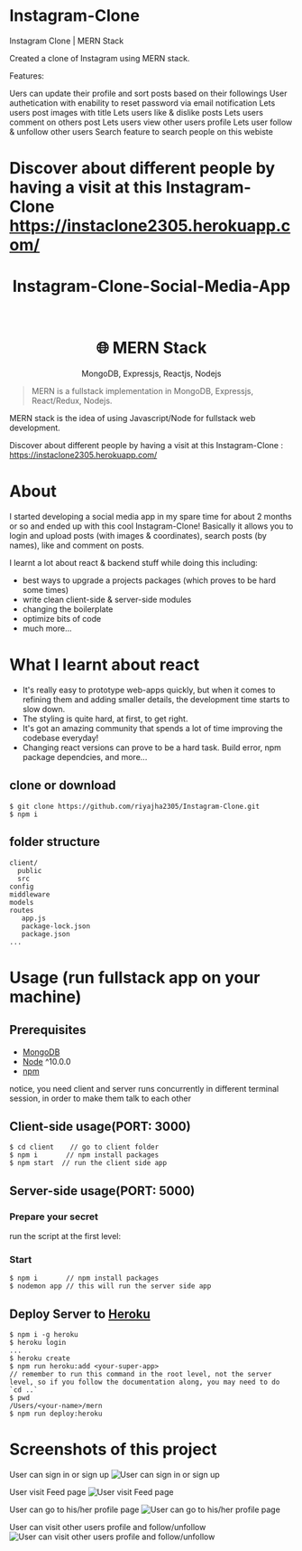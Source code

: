 
# Instagram-Clone
Instagram Clone | MERN Stack

Created a clone of Instagram using MERN stack.

Features:

Uers can update their profile and sort posts based on their followings
User authetication with enability to reset password via email notification
Lets users post images with title
Lets users like & dislike posts
Lets users comment on others post
Lets users view other users profile
Lets user follow & unfollow other users
Search feature to search people on this webiste

Discover about different people by having a visit at this Instagram-Clone
https://instaclone2305.herokuapp.com/
=======
<h1 align="center">Instagram-Clone-Social-Media-App</h1>
<br>

<h1 align="center">
🌐 MERN Stack
</h1>
<p align="center">
MongoDB, Expressjs, Reactjs, Nodejs
</p>

> MERN is a fullstack implementation in MongoDB, Expressjs, React/Redux, Nodejs.

MERN stack is the idea of using Javascript/Node for fullstack web development.

Discover about different people by having a visit at this Instagram-Clone : 
https://instaclone2305.herokuapp.com/


# About
I started developing a social media app in my spare time for about 2 months or so and ended up with this cool Instagram-Clone!
Basically it allows you to login and upload posts (with images & coordinates), search posts (by names), like and comment on posts.

I learnt a lot about react & backend stuff while doing this including:
- best ways to upgrade a projects packages (which proves to be hard some times)
- write clean client-side & server-side modules
- changing the boilerplate
- optimize bits of code
- much more...

# What I learnt about react
- It's really easy to prototype web-apps quickly, but when it comes to refining them and adding smaller details, the development time starts to slow down. 
- The styling is quite hard, at first, to get right.
- It's got an amazing community that spends a lot of time improving the codebase everyday!
- Changing react versions can prove to be a hard task. Build error, npm package dependcies, and more...



## clone or download
```terminal
$ git clone https://github.com/riyajha2305/Instagram-Clone.git
$ npm i
```

## folder structure
```terminal
client/
  public
  src
config
middleware
models
routes
   app.js
   package-lock.json
   package.json
...
```

# Usage (run fullstack app on your machine)

## Prerequisites
- [MongoDB](https://gist.github.com/nrollr/9f523ae17ecdbb50311980503409aeb3)
- [Node](https://nodejs.org/en/download/) ^10.0.0
- [npm](https://nodejs.org/en/download/package-manager/)

notice, you need client and server runs concurrently in different terminal session, in order to make them talk to each other

## Client-side usage(PORT: 3000)
```terminal
$ cd client    // go to client folder
$ npm i       // npm install packages
$ npm start  // run the client side app

```

## Server-side usage(PORT: 5000)

### Prepare your secret

run the script at the first level:

### Start

```terminal
$ npm i       // npm install packages
$ nodemon app // this will run the server side app
```

## Deploy Server to [Heroku](https://dashboard.heroku.com/)
```terminal
$ npm i -g heroku
$ heroku login
...
$ heroku create
$ npm run heroku:add <your-super-app>
// remember to run this command in the root level, not the server level, so if you follow the documentation along, you may need to do `cd ..`
$ pwd
/Users/<your-name>/mern
$ npm run deploy:heroku
```


# Screenshots of this project

User can sign in or sign up
![User can sign in or sign up](https://github.com/riyajha2305/Instagram-Clone/blob/master/screenshots/1.png)

User visit Feed page
![User visit Feed page](https://github.com/riyajha2305/Instagram-Clone/blob/master/screenshots/2.png)

User can go to his/her profile page
![User can go to his/her profile page](https://github.com/riyajha2305/Instagram-Clone/blob/master/screenshots/3.png)

User can visit other users profile and follow/unfollow
![User can visit other users profile and follow/unfollow](https://github.com/riyajha2305/Instagram-Clone/blob/master/screenshots/4.png)

